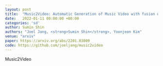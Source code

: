 ```yaml
---
layout: post
title:  "Music2Video: Automatic Generation of Music Video with fusion of audio and text"
date:   2022-01-11 00:00:00 +00:00
categories: 'sd'
author: Sumin Shin
authors: "Joel Jang, <strong>Sumin Shin</strong>, Yoonjeon Kim"
venue: "arxiv"
paper: https://arxiv.org/abs/2201.03809
code: https://github.com/joeljang/music2video
---
```

Music2Video